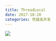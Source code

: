 ```yaml
---
title: ThreadLocal
date: 2017-10-20
categories: 死磕高并发
---
```


![](http://upload-images.jianshu.io/upload_images/2251324-f27c0413b40951c3.png?imageMogr2/auto-orient/strip%7CimageView2/2/w/1240)

